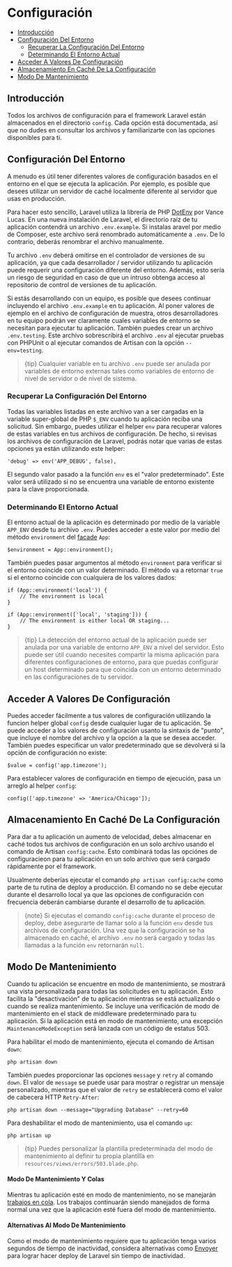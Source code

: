# Configuración

- [Introducción](#introduction)
- [Configuración Del Entorno](#environment-configuration)
    - [Recuperar La Configuración Del Entorno](#retrieving-environment-configuration)
    - [Determinando El Entorno Actual](#determining-the-current-environment)
- [Acceder A Valores De Configuración](#accessing-configuration-values)
- [Almacenamiento En Caché De La Configuración](#configuration-caching)
- [Modo De Mantenimiento](#maintenance-mode)

<a name="introduction"></a>
## Introducción

Todos los archivos de configuración para el framework Laravel están almacenados en el directorio `config`. Cada opción está documentada, así que no dudes en consultar los archivos y familiarizarte con las opciones disponibles para ti.

<a name="environment-configuration"></a>
## Configuración Del Entorno

A menudo es útil tener diferentes valores de configuración basados en el entorno en el que se ejecuta la aplicación. Por ejemplo, es posible que desees utilizar un servidor de caché localmente diferente al servidor que usas en producción.

Para hacer esto sencillo, Laravel utiliza la librería de PHP [DotEnv](https://github.com/vlucas/phpdotenv) por Vance Lucas. En una nueva instalación de Laravel, el directorio raíz de tu aplicación contendrá un archivo `.env.example`. Si instalas aravel por medio de Composer, este archivo será renombrado automáticamente a `.env`. De lo contrario, deberás renombrar el archivo manualmente.

Tu archivo `.env` deberá omitirse en el controlador de versiones de su aplicación, ya que cada desarrollador / servidor utilizando tu aplicación puede requerir una configuración diferente del entorno. Además, esto sería un riesgo de seguridad en caso de que un intruso obtenga acceso al repositorio de control de versiones de tu aplicación.

Si estás desarrollando con un equipo, es posible que desees continuar incluyendo el archivo `.env.example` en tu aplicación. Al poner valores de ejemplo en el archivo de configuración de muestra, otros desarrolladores en tu equipo podrán ver claramente cuales variables de entorno se necesitan para ejecutar tu aplicación. También puedes crear un archivo `.env.testing`. Este archivo sobrescribirá el archivo `.env` al ejecutar pruebas con PHPUnit o al ejecutar comandos de Artisan con la opción `--env=testing`.

> {tip} Cualquier variable en tu archivo `.env` puede ser anulada por variables de entorno externas tales como variables de entorno de nivel de servidor o de nivel de sistema.

<a name="retrieving-environment-configuration"></a>
### Recuperar La Configuración Del Entorno

Todas las variables listadas en este archivo van a ser cargadas en la variable super-global de PHP `$_ENV` cuando tu aplicación reciba una solicitud. Sin embargo, puedes utilizar el helper `env` para recuperar valores de estas variables en tus archivos de configuración. De hecho, si revisas los archivos de configuración de Laravel, podrás notar que varias de estas opciones ya están utilizando este helper:

    'debug' => env('APP_DEBUG', false),

El segundo valor pasado a la función `env` es el "valor predeterminado". Este valor será utilizado si no se encuentra una variable de entorno existente para la clave proporcionada.

<a name="determining-the-current-environment"></a>
### Determinando El Entorno Actual

El entorno actual de la aplicación es determinado por medio de la variable `APP_ENV` desde tu archivo `.env`. Puedes acceder a este valor por medio del método `environment` del [facade](/docs/{{version}}/facades) `App`:

    $environment = App::environment();

También puedes pasar argumentos al método `environment` para verificar si el entorno coincide con un valor determinado. El método va a retornar `true` si el entorno coincide con cualquiera de los valores dados:

    if (App::environment('local')) {
        // The environment is local
    }

    if (App::environment(['local', 'staging'])) {
        // The environment is either local OR staging...
    }

> {tip} La detección del entorno actual de la aplicación puede ser anulada por una variable de entorno `APP_ENV` a nivel del servidor. Esto puede ser útil cuando necesites compartir la misma aplicación para diferentes configuraciones de entorno, para que puedas configurar un host determinado para que coincida con un entorno determinado en las configuraciones de tu servidor.

<a name="accessing-configuration-values"></a>
## Acceder A Valores De Configuración

Puedes acceder fácilmente a tus valores de configuración utilizando la funcion helper global `config` desde cualquier lugar de tu aplicación. Se puede acceder a los valores de configuración usanto la sintaxis de "punto", que incluye el nombre del archivo y la opción a la que se desea acceder. También puedes especificar un valor predeterminado que se devolverá si la opción de configuración no existe:

    $value = config('app.timezone');

Para establecer valores de configuración en tiempo de ejecución, pasa un arreglo al helper `config`:

    config(['app.timezone' => 'America/Chicago']);

<a name="configuration-caching"></a>
## Almacenamiento En Caché De La Configuración

Para dar a tu aplicación un aumento de velocidad, debes almacenar en caché todos tus archivos de configuración en un solo archivo usando el comando de Artisan `config:cache`. Esto combinará todas las opciónes de configuracieon para tu aplicación en un solo archivo que será cargado rápidamente por el framework.

Usualmente deberías ejecutar el comando `php artisan config:cache` como parte de tu rutina de deploy a producción. El comando no se debe ejecutar durante el desarrollo local ya que las opciones de configuración con frecuencia deberán cambiarse durante el desarrollo de tu aplicación.

> {note} Si ejecutas el comando `config:cache` durante el proceso de deploy, debe asegurarte de llamar solo a la función `env` desde tus archivos de configuración. Una vez que la configuración se ha almacenado en caché, el archivo `.env` no será cargado y todas las llamadas a la función `env` retornarán `null`.

<a name="maintenance-mode"></a>
## Modo De Mantenimiento

Cuando tu aplicación se encuentre en modo de mantenimiento, se mostrará una vista personalizada para todas las solicitudes en tu aplicación. Esto facilita la "desactivación" de tu aplicación mientras se está actualizando o cuando se realiza mantenimiento. Se incluye una verificación de modo de mantenimiento en el stack de middleware predeterminado para tu aplicación. Si la aplicación está en modo de mantenimiento, una excepción `MaintenanceModeException` será lanzada con un código de estatus 503.

Para habilitar el modo de mantenimiento, ejecuta el comando de Artisan `down`:

    php artisan down

También puedes proporcionar las opciones `message` y `retry` al comando `down`. El valor de `message` se puede usar para mostrar o registrar un mensaje personalizado, mientras que el valor de `retry` se establecerá como el valor de cabecera HTTP `Retry-After`:

    php artisan down --message="Upgrading Database" --retry=60

Para deshabilitar el modo de mantenimiento, usa el comando `up`:

    php artisan up

> {tip} Puedes personalizar la plantilla predeterminada del modo de mantenimiento al definir tu propia plantilla en `resources/views/errors/503.blade.php`.

#### Modo De Mantenimiento Y Colas

Mientras tu aplicación esté en modo de mantenimiento, no se manejarán [trabajos en cola](/docs/{{version}}/queues). Los trabajos continuarán siendo manejados de forma normal una vez que la aplicación esté fuera del modo de mantenimiento.

#### Alternativas Al Modo De Mantenimiento

Como el modo de mantenimiento requiere que tu aplicación tenga varios segundos de tiempo de inactividad, considera alternativas como [Envoyer](https://envoyer.io) para lograr hacer deploy de Laravel sin tiempo de inactividad.

